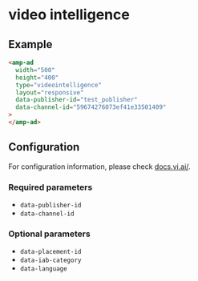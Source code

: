 <!---
Copyright 2018 The AMP HTML Authors. All Rights Reserved.

Licensed under the Apache License, Version 2.0 (the "License");
you may not use this file except in compliance with the License.
You may obtain a copy of the License at

      http://www.apache.org/licenses/LICENSE-2.0

Unless required by applicable law or agreed to in writing, software
distributed under the License is distributed on an "AS-IS" BASIS,
WITHOUT WARRANTIES OR CONDITIONS OF ANY KIND, either express or implied.
See the License for the specific language governing permissions and
limitations under the License.
-->

# video intelligence

## Example

```html
<amp-ad
  width="500"
  height="400"
  type="videointelligence"
  layout="responsive"
  data-publisher-id="test_publisher"
  data-channel-id="59674276073ef41e33501409"
>
</amp-ad>
```

## Configuration

For configuration information, please check [docs.vi.ai/](https://docs.vi.ai/general/integrations/).

### Required parameters

- `data-publisher-id`
- `data-channel-id`

### Optional parameters

- `data-placement-id`
- `data-iab-category`
- `data-language`
